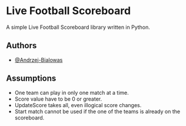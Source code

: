 
# Live Football Scoreboard

A simple Live Football Scoreboard library written in Python.



## Authors

- [@Andrzej-Bialowas](https://www.github.com/Andrzej-Bialowas)


## Assumptions

- One team can play in only one match at a time.
- Score value have to be 0 or greater.
- UpdateScore takes all, even illogical score changes.
- Start match cannot be used if the one of the teams is already on the scoreboard.